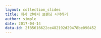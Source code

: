 ```yaml
---
layout: collection_slides
title: 회사 안에서 브랜딩 시작하기
author: simple
date: 2017-04-14
data-id: 2f85616622ce482192d29478be090452
---
```


